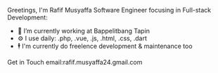 
Greetings, I'm Rafif Musyaffa 
Software Engineer focusing in Full-stack Development:
- 🏢 I’m currently working at Bappelitbang Tapin
- ⚙️ I use daily: .php, .vue, .js, .html, .css, .dart
- 🕴 ️I'm currently do freelence development & maintenance too

Get in Touch
email:rafif.musyaffa24.gmail.com
<!--
**rafifm/rafifm** is a ✨ _special_ ✨ repository because its `README.md` (this file) appears on your GitHub profile.

Here are some ideas to get you started:


- 🌱 I’m currently learning ...
- 👯 I’m looking to collaborate on ...
- 🤔 I’m looking for help with ...
- 💬 Ask me about ...
- 📫 How to reach me: ...
- 😄 Pronouns: ...
- ⚡ Fun fact: ...
-->
